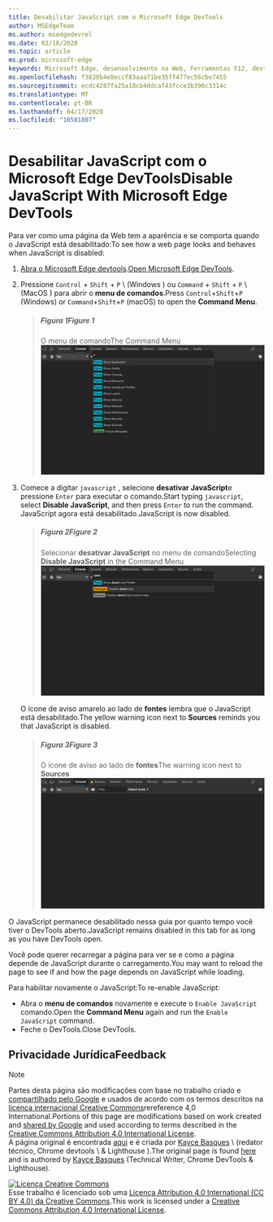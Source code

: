 ```yaml
---
title: Desabilitar JavaScript com o Microsoft Edge DevTools
author: MSEdgeTeam
ms.author: msedgedevrel
ms.date: 03/18/2020
ms.topic: article
ms.prod: microsoft-edge
keywords: Microsoft Edge, desenvolvimento na Web, Ferramentas F12, devtools
ms.openlocfilehash: f3838b4e8eccf83aaa71be35ff477ec56cbe7455
ms.sourcegitcommit: ecdc4287fa25a18cb4ddcaf43fcce3b396c3314c
ms.translationtype: MT
ms.contentlocale: pt-BR
ms.lasthandoff: 04/17/2020
ms.locfileid: "10581807"
---
```

<!-- Copyright Kayce Basques 

   Licensed under the Apache License, Version 2.0 (the "License");
   you may not use this file except in compliance with the License.
   You may obtain a copy of the License at

       https://www.apache.org/licenses/LICENSE-2.0

   Unless required by applicable law or agreed to in writing, software
   distributed under the License is distributed on an "AS IS" BASIS,
   WITHOUT WARRANTIES OR CONDITIONS OF ANY KIND, either express or implied.
   See the License for the specific language governing permissions and
   limitations under the License.  -->





# <span data-ttu-id="17b93-103">Desabilitar JavaScript com o Microsoft Edge DevTools</span><span class="sxs-lookup"><span data-stu-id="17b93-103">Disable JavaScript With Microsoft Edge DevTools</span></span>   



<span data-ttu-id="17b93-104">Para ver como uma página da Web tem a aparência e se comporta quando o JavaScript está desabilitado:</span><span class="sxs-lookup"><span data-stu-id="17b93-104">To see how a web page looks and behaves when JavaScript is disabled:</span></span>  

1.  <span data-ttu-id="17b93-105">[Abra o Microsoft Edge devtools][DevToolsOpen].</span><span class="sxs-lookup"><span data-stu-id="17b93-105">[Open Microsoft Edge DevTools][DevToolsOpen].</span></span>  
1.  <span data-ttu-id="17b93-106">Pressione `Control` + `Shift` + `P` \ (Windows \) ou `Command` + `Shift` + `P` \ (MacOS \) para abrir o **menu de comandos**.</span><span class="sxs-lookup"><span data-stu-id="17b93-106">Press `Control`+`Shift`+`P` \(Windows\) or `Command`+`Shift`+`P` \(macOS\) to open the **Command Menu**.</span></span>  
    
    > ##### <span data-ttu-id="17b93-107">Figura 1</span><span class="sxs-lookup"><span data-stu-id="17b93-107">Figure 1</span></span>  
    > <span data-ttu-id="17b93-108">O menu de comando</span><span class="sxs-lookup"><span data-stu-id="17b93-108">The Command Menu</span></span>  
    > ![O menu de comando][ImageCommandMenu]  
    
1.  <span data-ttu-id="17b93-110">Comece a digitar `javascript` , selecione **desativar JavaScript**e pressione `Enter` para executar o comando.</span><span class="sxs-lookup"><span data-stu-id="17b93-110">Start typing `javascript`, select **Disable JavaScript**, and then press `Enter` to run the command.</span></span>  <span data-ttu-id="17b93-111">JavaScript agora está desabilitado.</span><span class="sxs-lookup"><span data-stu-id="17b93-111">JavaScript is now disabled.</span></span>  
    
    > ##### <span data-ttu-id="17b93-112">Figura 2</span><span class="sxs-lookup"><span data-stu-id="17b93-112">Figure 2</span></span>  
    > <span data-ttu-id="17b93-113">Selecionar **desativar JavaScript** no menu de comando</span><span class="sxs-lookup"><span data-stu-id="17b93-113">Selecting **Disable JavaScript** in the Command Menu</span></span>  
    > ![Selecionar desativar JavaScript no menu de comando][ImageDisableJS]  
    
    <span data-ttu-id="17b93-115">O ícone de aviso amarelo ao lado de **fontes** lembra que o JavaScript está desabilitado.</span><span class="sxs-lookup"><span data-stu-id="17b93-115">The yellow warning icon next to **Sources** reminds you that JavaScript is disabled.</span></span>  
    
    > ##### <span data-ttu-id="17b93-116">Figura 3</span><span class="sxs-lookup"><span data-stu-id="17b93-116">Figure 3</span></span>  
    > <span data-ttu-id="17b93-117">O ícone de aviso ao lado de **fontes**</span><span class="sxs-lookup"><span data-stu-id="17b93-117">The warning icon next to **Sources**</span></span>  
    > ![O ícone de aviso ao lado de fontes][ImageDisableJSWarning]  

<span data-ttu-id="17b93-119">O JavaScript permanece desabilitado nessa guia por quanto tempo você tiver o DevTools aberto.</span><span class="sxs-lookup"><span data-stu-id="17b93-119">JavaScript remains disabled in this tab for as long as you have DevTools open.</span></span>  

<span data-ttu-id="17b93-120">Você pode querer recarregar a página para ver se e como a página depende de JavaScript durante o carregamento.</span><span class="sxs-lookup"><span data-stu-id="17b93-120">You may want to reload the page to see if and how the page depends on JavaScript while loading.</span></span>  

<span data-ttu-id="17b93-121">Para habilitar novamente o JavaScript:</span><span class="sxs-lookup"><span data-stu-id="17b93-121">To re-enable JavaScript:</span></span>  

*   <span data-ttu-id="17b93-122">Abra o **menu de comandos** novamente e execute o `Enable JavaScript` comando.</span><span class="sxs-lookup"><span data-stu-id="17b93-122">Open the **Command Menu** again and run the `Enable JavaScript` command.</span></span>  
*   <span data-ttu-id="17b93-123">Feche o DevTools.</span><span class="sxs-lookup"><span data-stu-id="17b93-123">Close DevTools.</span></span>  

## <span data-ttu-id="17b93-124">Privacidade Jurídica</span><span class="sxs-lookup"><span data-stu-id="17b93-124">Feedback</span></span>   



<!-- image links -->  

[ImageCommandMenu]: /microsoft-edge/devtools-guide-chromium/media/javascript-console-command.msft.png "Figura 1: menu de comando"  
[ImageDisableJS]: /microsoft-edge/devtools-guide-chromium/media/javascript-console-command-javascript.msft.png "Figura 2: selecionando desabilitar JavaScript no menu de comando"  
[ImageDisableJSWarning]: /microsoft-edge/devtools-guide-chromium/media/javascript-console-javascript-disabled-warning.msft.png "Figura 3: o ícone de aviso ao lado de fontes"  

<!-- links -->  

[DevToolsOpen]: ../open.md "Abrir o Microsoft Edge DevTools"  

> [!NOTE]
> <span data-ttu-id="17b93-129">Partes desta página são modificações com base no trabalho criado e [compartilhado pelo Google][GoogleSitePolicies] e usados de acordo com os termos descritos na [licença internacional Creative Commons][CCA4IL]rereference 4,0 International.</span><span class="sxs-lookup"><span data-stu-id="17b93-129">Portions of this page are modifications based on work created and [shared by Google][GoogleSitePolicies] and used according to terms described in the [Creative Commons Attribution 4.0 International License][CCA4IL].</span></span>  
> <span data-ttu-id="17b93-130">A página original é encontrada [aqui](https://developers.google.com/web/tools/chrome-devtools/javascript/disable) e é criada por [Kayce Basques][KayceBasques] \ (redator técnico, Chrome devtools \ & Lighthouse \).</span><span class="sxs-lookup"><span data-stu-id="17b93-130">The original page is found [here](https://developers.google.com/web/tools/chrome-devtools/javascript/disable) and is authored by [Kayce Basques][KayceBasques] \(Technical Writer, Chrome DevTools \& Lighthouse\).</span></span>  

[![Licença Creative Commons][CCby4Image]][CCA4IL]  
<span data-ttu-id="17b93-132">Esse trabalho é licenciado sob uma [Licença Attribution 4.0 International (CC BY 4.0) da Creative Commons][CCA4IL].</span><span class="sxs-lookup"><span data-stu-id="17b93-132">This work is licensed under a [Creative Commons Attribution 4.0 International License][CCA4IL].</span></span>  

[CCA4IL]: https://creativecommons.org/licenses/by/4.0  
[CCby4Image]: https://i.creativecommons.org/l/by/4.0/88x31.png  
[GoogleSitePolicies]: https://developers.google.com/terms/site-policies  
[KayceBasques]: https://developers.google.com/web/resources/contributors/kaycebasques  

